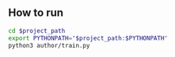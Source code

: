 ## How to run
```bash
cd $project_path
export PYTHONPATH="$project_path:$PYTHONPATH"
python3 author/train.py
